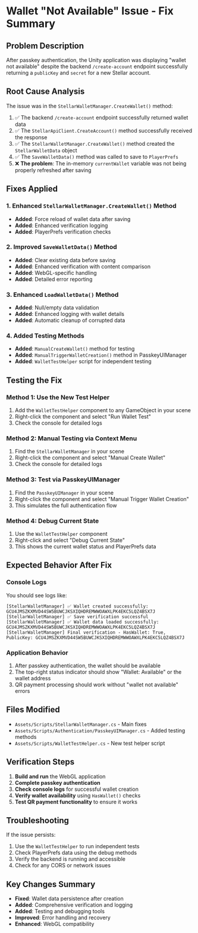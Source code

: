 # Wallet "Not Available" Issue - Fix Summary

## Problem Description
After passkey authentication, the Unity application was displaying "wallet not available" despite the backend `/create-account` endpoint successfully returning a `publicKey` and `secret` for a new Stellar account.

## Root Cause Analysis
The issue was in the `StellarWalletManager.CreateWallet()` method:

1. ✅ The backend `/create-account` endpoint successfully returned wallet data
2. ✅ The `StellarApiClient.CreateAccount()` method successfully received the response
3. ✅ The `StellarWalletManager.CreateWallet()` method created the `StellarWalletData` object
4. ✅ The `SaveWalletData()` method was called to save to `PlayerPrefs`
5. ❌ **The problem**: The in-memory `currentWallet` variable was not being properly refreshed after saving

## Fixes Applied

### 1. Enhanced `StellarWalletManager.CreateWallet()` Method
- **Added**: Force reload of wallet data after saving
- **Added**: Enhanced verification logging
- **Added**: PlayerPrefs verification checks

### 2. Improved `SaveWalletData()` Method
- **Added**: Clear existing data before saving
- **Added**: Enhanced verification with content comparison
- **Added**: WebGL-specific handling
- **Added**: Detailed error reporting

### 3. Enhanced `LoadWalletData()` Method
- **Added**: Null/empty data validation
- **Added**: Enhanced logging with wallet details
- **Added**: Automatic cleanup of corrupted data

### 4. Added Testing Methods
- **Added**: `ManualCreateWallet()` method for testing
- **Added**: `ManualTriggerWalletCreation()` method in PasskeyUIManager
- **Added**: `WalletTestHelper` script for independent testing

## Testing the Fix

### Method 1: Use the New Test Helper
1. Add the `WalletTestHelper` component to any GameObject in your scene
2. Right-click the component and select "Run Wallet Test"
3. Check the console for detailed logs

### Method 2: Manual Testing via Context Menu
1. Find the `StellarWalletManager` in your scene
2. Right-click the component and select "Manual Create Wallet"
3. Check the console for detailed logs

### Method 3: Test via PasskeyUIManager
1. Find the `PasskeyUIManager` in your scene
2. Right-click the component and select "Manual Trigger Wallet Creation"
3. This simulates the full authentication flow

### Method 4: Debug Current State
1. Use the `WalletTestHelper` component
2. Right-click and select "Debug Current State"
3. This shows the current wallet status and PlayerPrefs data

## Expected Behavior After Fix

### Console Logs
You should see logs like:
```
[StellarWalletManager] ✅ Wallet created successfully: GCU4JMSZKXMVD44SW5BUWCJKSXIQHDREMWWOAWXLPK4EKC5LQZ4BSX7J
[StellarWalletManager] ✅ Save verification successful
[StellarWalletManager] ✅ Wallet data loaded successfully: GCU4JMSZKXMVD44SW5BUWCJKSXIQHDREMWWOAWXLPK4EKC5LQZ4BSX7J
[StellarWalletManager] Final verification - HasWallet: True, PublicKey: GCU4JMSZKXMVD44SW5BUWCJKSXIQHDREMWWOAWXLPK4EKC5LQZ4BSX7J
```

### Application Behavior
1. After passkey authentication, the wallet should be available
2. The top-right status indicator should show "Wallet: Available" or the wallet address
3. QR payment processing should work without "wallet not available" errors

## Files Modified
- `Assets/Scripts/StellarWalletManager.cs` - Main fixes
- `Assets/Scripts/Authentication/PasskeyUIManager.cs` - Added testing methods
- `Assets/Scripts/WalletTestHelper.cs` - New test helper script

## Verification Steps
1. **Build and run** the WebGL application
2. **Complete passkey authentication**
3. **Check console logs** for successful wallet creation
4. **Verify wallet availability** using `HasWallet()` checks
5. **Test QR payment functionality** to ensure it works

## Troubleshooting
If the issue persists:
1. Use the `WalletTestHelper` to run independent tests
2. Check PlayerPrefs data using the debug methods
3. Verify the backend is running and accessible
4. Check for any CORS or network issues

## Key Changes Summary
- **Fixed**: Wallet data persistence after creation
- **Added**: Comprehensive verification and logging
- **Added**: Testing and debugging tools
- **Improved**: Error handling and recovery
- **Enhanced**: WebGL compatibility 